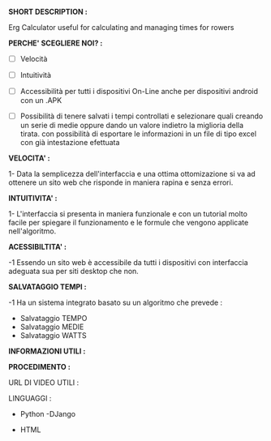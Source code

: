 **SHORT DESCRIPTION :**

Erg Calculator useful for calculating and managing times for rowers

**PERCHE' SCEGLIERE NOI? :**

- [ ] Velocità

- [ ] Intuitività

- [ ] Accessibilità per tutti i dispositivi On-Line  anche per dispositivi android con un .APK

- [ ] Possibilità di tenere salvati i tempi controllati e selezionare quali creando un serie di medie oppure dando un valore indietro la miglioria della tirata. con        possibilità di esportare le informazioni in un file di tipo excel con già intestazione efettuata

**VELOCITA' :**

1- Data la semplicezza dell'interfaccia e una ottima ottomizazione si va ad ottenere un sito web che risponde in maniera rapina e senza errori.

**INTUITIVITA' :**

1- L'interfaccia si presenta in maniera funzionale e con un tutorial molto facile per spiegare il funzionamento e le formule che vengono applicate nell'algoritmo.

**ACESSIBILTITA' :**

-1 Essendo un sito web è accessibile da tutti i dispositivi con interfaccia adeguata sua per siti desktop che non.

**SALVATAGGIO TEMPI :**

-1 Ha un sistema integrato basato su un algoritmo che prevede :
- Salvataggio TEMPO
- Salvataggio MEDIE
- Salvataggio WATTS

**INFORMAZIONI UTILI :**



**PROCEDIMENTO :**

URL DI VIDEO UTILI :



LINGUAGGI :

- Python
  -DJango

- HTML



